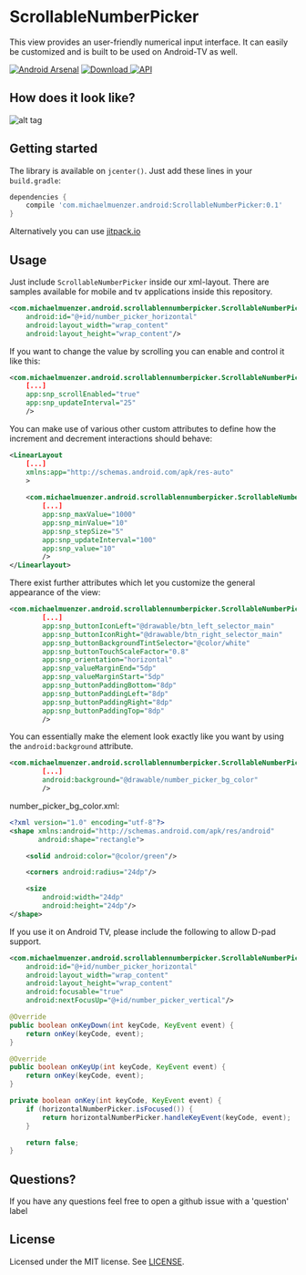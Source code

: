 ScrollableNumberPicker
============
This view provides an user-friendly numerical input interface. It can easily be customized and is built to be used on Android-TV as well.

[![Android Arsenal](https://img.shields.io/badge/Android%20Arsenal-ScrollableNumberPicker-orange.svg?style=flat)](https://android-arsenal.com/details/1/5676)
[![Download](https://api.bintray.com/packages/michaelmuenzer/ScrollableNumberPicker/ScrollableNumberPicker/images/download.svg) ](https://bintray.com/michaelmuenzer/ScrollableNumberPicker/ScrollableNumberPicker/_latestVersion)
[![API](https://img.shields.io/badge/API-16%2B-brightgreen.svg?style=flat)](https://android-arsenal.com/api?level=16)

How does it look like?
--------
![alt tag](https://raw.github.com/michaelmuenzer/ScrollableNumberPicker/master/media/sample.gif)

Getting started
--------
The library is available on `jcenter()`. Just add these lines in your `build.gradle`:

```groovy
dependencies {
    compile 'com.michaelmuenzer.android:ScrollableNumberPicker:0.1'
}
```

Alternatively you can use [jitpack.io](https://jitpack.io/#michaelmuenzer/ScrollableNumberPicker)

Usage
--------
Just include `ScrollableNumberPicker` inside our xml-layout. There are samples available for mobile and tv applications inside this repository.

```xml
<com.michaelmuenzer.android.scrollablennumberpicker.ScrollableNumberPicker
    android:id="@+id/number_picker_horizontal"
    android:layout_width="wrap_content"
    android:layout_height="wrap_content"/>
```

If you want to change the value by scrolling you can enable and control it like this:
```xml
<com.michaelmuenzer.android.scrollablennumberpicker.ScrollableNumberPicker
    [...]
    app:snp_scrollEnabled="true"
    app:snp_updateInterval="25"
    />
```

You can make use of various other custom attributes to define how the increment and decrement interactions should behave:
```xml
<LinearLayout
    [...]
    xmlns:app="http://schemas.android.com/apk/res-auto"
    >
    
    <com.michaelmuenzer.android.scrollablennumberpicker.ScrollableNumberPicker
        [...]
        app:snp_maxValue="1000"
        app:snp_minValue="10"
        app:snp_stepSize="5"
        app:snp_updateInterval="100"
        app:snp_value="10"
        />
</Linearlayout>
```

There exist further attributes which let you customize the general appearance of the view:
```xml
<com.michaelmuenzer.android.scrollablennumberpicker.ScrollableNumberPicker
        [...]
        app:snp_buttonIconLeft="@drawable/btn_left_selector_main"
        app:snp_buttonIconRight="@drawable/btn_right_selector_main"            
        app:snp_buttonBackgroundTintSelector="@color/white"
        app:snp_buttonTouchScaleFactor="0.8"
        app:snp_orientation="horizontal"
        app:snp_valueMarginEnd="5dp"
        app:snp_valueMarginStart="5dp"
        app:snp_buttonPaddingBottom="8dp"
        app:snp_buttonPaddingLeft="8dp"
        app:snp_buttonPaddingRight="8dp"
        app:snp_buttonPaddingTop="8dp"
        />
```

You can essentially make the element look exactly like you want by using the `android:background` attribute.
```xml
<com.michaelmuenzer.android.scrollablennumberpicker.ScrollableNumberPicker
        [...]
        android:background="@drawable/number_picker_bg_color"
        />
```

number_picker_bg_color.xml:
```xml
<?xml version="1.0" encoding="utf-8"?>
<shape xmlns:android="http://schemas.android.com/apk/res/android"
       android:shape="rectangle">

    <solid android:color="@color/green"/>

    <corners android:radius="24dp"/>

    <size
        android:width="24dp"
        android:height="24dp"/>
</shape>
```

If you use it on Android TV, please include the following to allow D-pad support.

```xml
<com.michaelmuenzer.android.scrollablennumberpicker.ScrollableNumberPicker
    android:id="@+id/number_picker_horizontal"
    android:layout_width="wrap_content"
    android:layout_height="wrap_content"
    android:focusable="true"
    android:nextFocusUp="@+id/number_picker_vertical"/>
```

```Java
@Override
public boolean onKeyDown(int keyCode, KeyEvent event) {
    return onKey(keyCode, event);
}

@Override
public boolean onKeyUp(int keyCode, KeyEvent event) {
    return onKey(keyCode, event);
}

private boolean onKey(int keyCode, KeyEvent event) {
    if (horizontalNumberPicker.isFocused()) {
        return horizontalNumberPicker.handleKeyEvent(keyCode, event);
    }

    return false;
}
```

Questions?
--------
If you have any questions feel free to open a github issue with a 'question' label

License
--------
Licensed under the MIT license. See [LICENSE](LICENSE.md).
